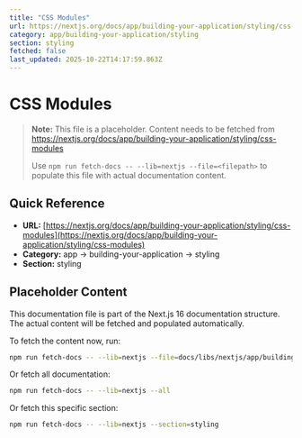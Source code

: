 ```yaml
---
title: "CSS Modules"
url: https://nextjs.org/docs/app/building-your-application/styling/css-modules
category: app/building-your-application/styling
section: styling
fetched: false
last_updated: 2025-10-22T14:17:59.863Z
---
```


# CSS Modules

> **Note:** This file is a placeholder. Content needs to be fetched from https://nextjs.org/docs/app/building-your-application/styling/css-modules
>
> Use `npm run fetch-docs -- --lib=nextjs --file=<filepath>` to populate this file with actual documentation content.

## Quick Reference

- **URL:** [https://nextjs.org/docs/app/building-your-application/styling/css-modules](https://nextjs.org/docs/app/building-your-application/styling/css-modules)
- **Category:** app → building-your-application → styling
- **Section:** styling

## Placeholder Content

This documentation file is part of the Next.js 16 documentation structure.
The actual content will be fetched and populated automatically.

To fetch the content now, run:

```bash
npm run fetch-docs -- --lib=nextjs --file=docs/libs/nextjs/app/building-your-application/styling/css-modules.md
```

Or fetch all documentation:

```bash
npm run fetch-docs -- --lib=nextjs --all
```

Or fetch this specific section:

```bash
npm run fetch-docs -- --lib=nextjs --section=styling
```
